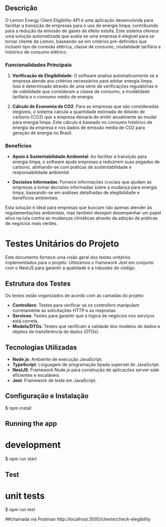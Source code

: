 ## Descrição

O Lemon Energy Client Eligibility API é uma aplicação desenvolvida para facilitar a transição de empresas para o uso de energia limpa, contribuindo para a redução da emissão de gases de efeito estufa. Este sistema oferece uma solução automatizada que avalia se uma empresa é elegível para se tornar cliente da Lemon, baseando-se em critérios pré-definidos que incluem tipo de conexão elétrica, classe de consumo, modalidade tarifária e histórico de consumo elétrico.

### Funcionalidades Principais
1. **Verificação de Elegibilidade**: O software analisa automaticamente se a empresa atende aos critérios necessários para adotar energia limpa. Isso é determinado através de uma série de verificações regulatórias e de viabilidade que consideram a classe de consumo, a modalidade tarifária e o consumo médio de energia.

2. **Cálculo de Economia de CO2**: Para as empresas que são consideradas elegíveis, o sistema calcula a quantidade estimada de dióxido de carbono (CO2) que a empresa deixaria de emitir anualmente ao mudar para energia limpa. Este cálculo é baseado no consumo histórico de energia da empresa e nos dados de emissão média de CO2 para geração de energia no Brasil.

### Benefícios

- **Apoio à Sustentabilidade Ambiental**: Ao facilitar a transição para energia limpa, o software ajuda empresas a reduzirem suas pegadas de carbono, alinhando-se com práticas de sustentabilidade e responsabilidade ambiental.

- **Decisões Informadas**: Fornece informações cruciais que ajudam as empresas a tomar decisões informadas sobre a mudança para energia limpa, baseando-se em análises detalhadas de elegibilidade e benefícios ambientais.

Esta solução é ideal para empresas que buscam não apenas atender às regulamentações ambientais, mas também desejam desempenhar um papel ativo na luta contra as mudanças climáticas através da adoção de práticas de negócios mais verdes.

# Testes Unitários do Projeto

Este documento fornece uma visão geral dos testes unitários implementados para o projeto. Utilizamos o framework Jest em conjunto com o NestJS para garantir a qualidade e a robustez do código.

## Estrutura dos Testes

Os testes estão organizados de acordo com as camadas do projeto:

- **Controllers**: Testes para verificar se os controllers manipulam corretamente as solicitações HTTP e as respostas.
- **Services**: Testes para garantir que a lógica de negócios nos serviços está correta.
- **Models/DTOs**: Testes que verificam a validade dos modelos de dados e objetos de transferência de dados (DTOs).

## Tecnologias Utilizadas

- **Node.js**: Ambiente de execução JavaScript.
- **TypeScript**: Linguagem de programação tipada superset do JavaScript.
- **NestJS**: Framework Node.js para construção de aplicações server-side eficientes e escaláveis.
- **Jest**: Framework de teste em JavaScript.

## Configuração e Instalação
$ npm install


## Running the app
# development
$ npm run start

## Test
# unit tests
$ npm run test

##chamada via Postman
http://localhost:3000/cliente/check-elegibility
